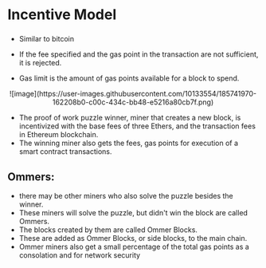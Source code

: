 # Incentive Model
###

- Similar to bitcoin
- If the fee specified and the gas point in the transaction are not sufficient, it is rejected.


- Gas limit is the amount of gas points available for a block to spend.

<p align="center">
![image](https://user-images.githubusercontent.com/10133554/185741970-162208b0-c00c-434c-bb48-e5216a80cb7f.png)
</p>



- The proof of work puzzle winner, miner that creates a new block, is incentivized with the base fees of three Ethers, and the transaction fees in Ethereum blockchain.
- The winning miner also gets the fees, gas points for execution of a smart contract transactions.

## Ommers:
  - there may be other miners who also solve the puzzle besides the winner.
  - These miners will solve the puzzle, but didn't win the block are called Ommers. 
  - The blocks created by them are called Ommer Blocks. 
  - These are added as Ommer Blocks, or side blocks, to the main chain.
  - Ommer miners also get a small percentage of the total gas points as a consolation and for network security



